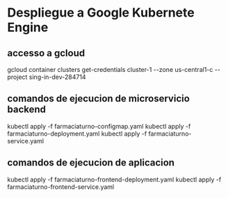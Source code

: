 # Despliegue a Google Kubernete Engine


## accesso a gcloud 

gcloud container clusters get-credentials cluster-1 --zone us-central1-c --project sing-in-dev-284714


## comandos de ejecucion de microservicio backend

kubectl apply -f farmaciaturno-configmap.yaml
kubectl apply -f farmaciaturno-deployment.yaml
kubectl apply -f farmaciaturno-service.yaml


## comandos de ejecucion de aplicacion

kubectl apply -f farmaciaturno-frontend-deployment.yaml
kubectl apply -f farmaciaturno-frontend-service.yaml

